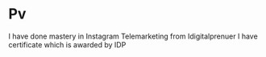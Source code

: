 # Pv
I have done mastery in Instagram Telemarketing from Idigitalprenuer
I have certificate which is awarded by IDP
